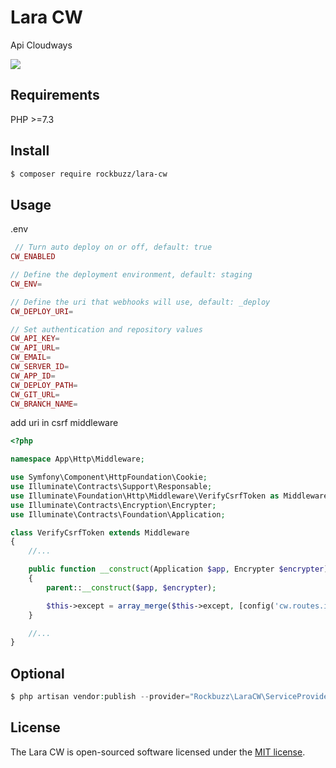# Lara CW

Api Cloudways

<p><img src="https://github.com/rockbuzz/lara-cw/workflows/Main/badge.svg"/></p>

## Requirements

PHP >=7.3

## Install

```bash
$ composer require rockbuzz/lara-cw
```

## Usage

.env

```php
 // Turn auto deploy on or off, default: true
CW_ENABLED

// Define the deployment environment, default: staging
CW_ENV=

// Define the uri that webhooks will use, default: _deploy
CW_DEPLOY_URI=

// Set authentication and repository values
CW_API_KEY=
CW_API_URL=
CW_EMAIL=
CW_SERVER_ID=
CW_APP_ID=
CW_DEPLOY_PATH=
CW_GIT_URL=
CW_BRANCH_NAME=
```

add uri in csrf middleware

```php
<?php

namespace App\Http\Middleware;

use Symfony\Component\HttpFoundation\Cookie;
use Illuminate\Contracts\Support\Responsable;
use Illuminate\Foundation\Http\Middleware\VerifyCsrfToken as Middleware;
use Illuminate\Contracts\Encryption\Encrypter;
use Illuminate\Contracts\Foundation\Application;

class VerifyCsrfToken extends Middleware
{
    //... 

    public function __construct(Application $app, Encrypter $encrypter)
    {
        parent::__construct($app, $encrypter);

        $this->except = array_merge($this->except, [config('cw.routes.index.uri')]);
    }

    //...
}
```

## Optional

```php
$ php artisan vendor:publish --provider="Rockbuzz\LaraCW\ServiceProvider" --tag="config"
```
## License

The Lara CW is open-sourced software licensed under the [MIT license](https://opensource.org/licenses/MIT).